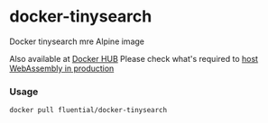 # docker-tinysearch
Docker tinysearch mre Alpine image

Also available at [Docker HUB](https://hub.docker.com/repository/docker/fluential/docker-tinysearch)
Please check what's required to [host WebAssembly in production](https://rustwasm.github.io/book/reference/deploying-to-production.html)
### Usage
```
docker pull fluential/docker-tinysearch
```
